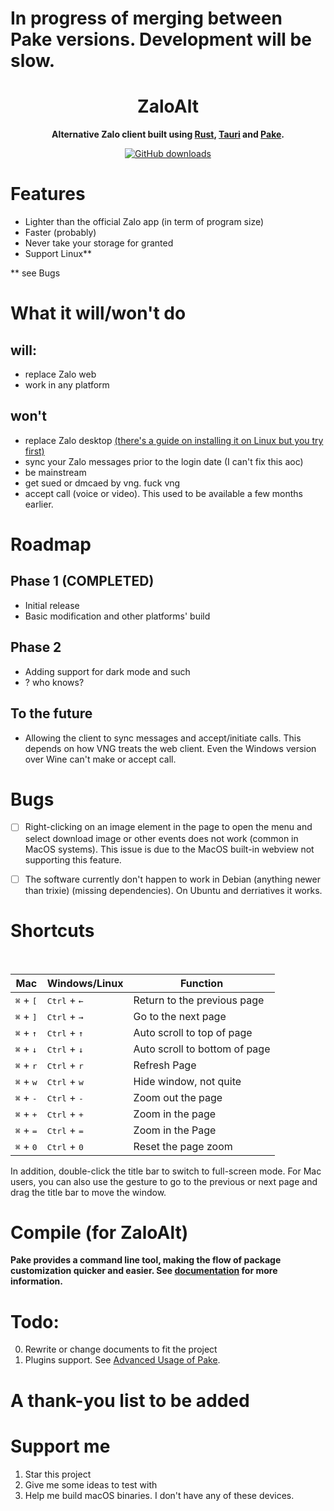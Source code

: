 # In progress of merging between Pake versions. Development will be slow.


<h1 align="center">ZaloAlt</h1>
<p align="center"><strong>Alternative Zalo client built using <a href="https://www.rust-lang.org/">Rust</a>, <a href="https://tauri.app/">Tauri</a> and <a href="https://github.com/tw93/Pake">Pake</a>.</strong></p>
<div align="center">
    <a href="https://github.com/imchocomint/ZaloAlt/releases" target="_blank">
    <img alt="GitHub downloads" src="https://img.shields.io/github/downloads/imchocomint/ZaloAlt/total.svg?style=flat-square"></a>
</div>

<div align="left"></div>

# Features

- Lighter than the official Zalo app (in term of program size)
- Faster (probably)
- Never take your storage for granted
- Support Linux**

** see Bugs

# What it will/won't do
## will:
- replace Zalo web
- work in any platform

## won't
- replace Zalo desktop [(there's a guide on installing it on Linux but you try first)](https://sytranvn.dev/posts/zalo-tren-ubuntu/)
- sync your Zalo messages prior to the login date (I can't fix this aoc)
- be mainstream
- get sued or dmcaed by vng. fuck vng
- accept call (voice or video). This used to be available a few months earlier.

# Roadmap
## Phase 1 (COMPLETED)
- Initial release
- Basic modification and other platforms' build

## Phase 2
- Adding support for dark mode and such
- ? who knows?

## To the future
- Allowing the client to sync messages and accept/initiate calls. This depends on how VNG treats the web client. Even the Windows version over Wine can't make or accept call.

# Bugs

- [ ] Right-clicking on an image element in the page to open the menu and select download image or other events does not work (common in MacOS systems). This issue is due to the MacOS built-in webview not supporting this feature.

- [ ] The software currently don't happen to work in Debian (anything newer than trixie) (missing dependencies). On Ubuntu and derriatives it works.

# Shortcuts
<br/>

| Mac                         | Windows/Linux                  | Function                      |
| --------------------------- | ------------------------------ | ----------------------------- |
| <kbd>⌘</kbd> + <kbd>[</kbd> | <kbd>Ctrl</kbd> + <kbd>←</kbd> | Return to the previous page   |
| <kbd>⌘</kbd> + <kbd>]</kbd> | <kbd>Ctrl</kbd> + <kbd>→</kbd> | Go to the next page           |
| <kbd>⌘</kbd> + <kbd>↑</kbd> | <kbd>Ctrl</kbd> + <kbd>↑</kbd> | Auto scroll to top of page    |
| <kbd>⌘</kbd> + <kbd>↓</kbd> | <kbd>Ctrl</kbd> + <kbd>↓</kbd> | Auto scroll to bottom of page |
| <kbd>⌘</kbd> + <kbd>r</kbd> | <kbd>Ctrl</kbd> + <kbd>r</kbd> | Refresh Page                  |
| <kbd>⌘</kbd> + <kbd>w</kbd> | <kbd>Ctrl</kbd> + <kbd>w</kbd> | Hide window, not quite        |
| <kbd>⌘</kbd> + <kbd>-</kbd> | <kbd>Ctrl</kbd> + <kbd>-</kbd> | Zoom out the page             |
| <kbd>⌘</kbd> + <kbd>+</kbd> | <kbd>Ctrl</kbd> + <kbd>+</kbd> | Zoom in the page              |
| <kbd>⌘</kbd> + <kbd>=</kbd> | <kbd>Ctrl</kbd> + <kbd>=</kbd> | Zoom in the Page              |
| <kbd>⌘</kbd> + <kbd>0</kbd> | <kbd>Ctrl</kbd> + <kbd>0</kbd> | Reset the page zoom           |

In addition, double-click the title bar to switch to full-screen mode. For Mac users, you can also use the gesture to go to the previous or next page and drag the title bar to move the window.

</details>

# Compile (for ZaloAlt)
**Pake provides a command line tool, making the flow of package customization quicker and easier. See [documentation](./bin/README.md) for more information.**


# Todo:

0. Rewrite or change documents to fit the project
1. Plugins support. See [Advanced Usage of Pake](https://github.com/tw93/Pake/wiki/Advanced-Usage-of-Pake).

# A thank-you list to be added

# Support me

1. Star this project
2. Give me some ideas to test with
3. Help me build macOS binaries. I don't have any of these devices.
